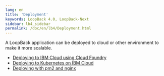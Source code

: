 ```yaml
---
lang: en
title: 'Deployment'
keywords: LoopBack 4.0, LoopBack-Next
sidebar: lb4_sidebar
permalink: /doc/en/lb4/Deployment.html
---
```


A LoopBack application can be deployed to cloud or other environment to make it
more scalable.

- [Deploying to IBM Cloud using Cloud Foundry](deployment/Deploying-to-IBM-Cloud.md)
- [Deploying to Kubernetes on IBM Cloud](deployment/Deploying_to_ibm_cloud_kubernetes.md)
- [Deploying with pm2 and nginx](deployment/Deploying-with-pm2-and-nginx.md)
